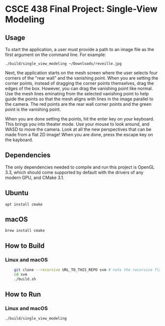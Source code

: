# CSCE 438 Final Project: Single-View Modeling

## Usage

To start the application, a user must provide a path to an image file as the first argument on the
command line. For example:

    ./build/single_view_modeling ~/Downloads/reveille.jpg

Next, the application starts on the mesh screen where the user selects four corners of the "rear
wall" and the vanishing point. When you are setting the corner points, instead of dragging the
corner points themselves, drag the edges of the box. However, you can drag the vanishing point like 
normal. Use the mesh lines eminating from the selected vanishing point to help guide the points so
that the mesh aligns with lines in the image parallel to the camera. The red points are the rear
wall corner points and the green point is the vanishing point.

When you are done setting the points, hit the enter key on your keyboard. This brings you into 
theater mode. Use your mouse to look around, and WASD to move the camera. Look at all the new
perspectives that can be made from a flat 2D image! When you are done, press the escape key on the
kayboard.

## Dependencies

The only dependencies needed to compile and run this project is OpenGL 3.3, which should come
supported by default with the drivers of any modern GPU, and CMake 3.1.

## Ubuntu

    apt install cmake

## macOS

    brew install cmake

## How to Build

### Linux and macOS

```bash
    git clone --recursive URL_TO_THIS_REPO svm # note the recursive flag
    cd svm
    ./build.sh
```

## How to Run

### Linux and macOS

    ./build/single_view_modeling
